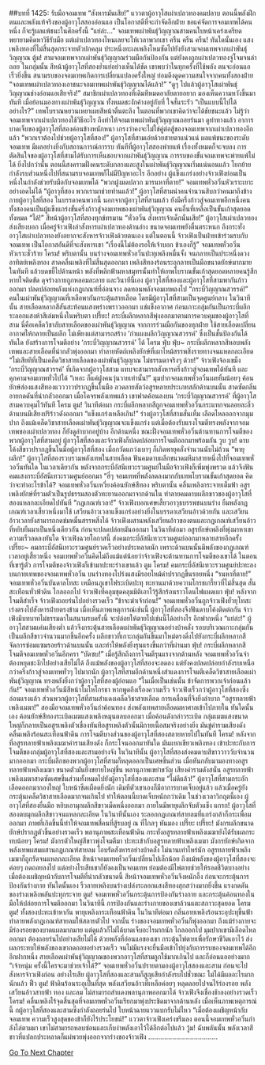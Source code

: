 ##บทที่ 1425: รับมือจอมเทพ
“สังหารมันเสีย!”
แววตาผู้อาวุโสเผ่าเปลวทองคมปลาบ
ตอนนี้พลังฝึกตนและพลังแท้จริงของผู้อาวุโสสองอ่อนแอ เป็นโอกาสดีที่จะกำจัดอีกฝ่าย
ขอแค่จัดการจอมเทพได้คนหนึ่ง ก็จะรู้ผลแพ้ชนะในศึกครั้งนี้
“แย่ล่ะ...”
จอมเทพเผ่าพันธุ์วิญญาณสามคนใบหน้าเคร่งเครียด พยายามคิดหาวิธีรับมือ
แต่เผ่าเปลวทองไหนเลยจะให้เวลาพวกเขา
ครืน ครืน ครืน!
ทันใดนั้นเอง แสงเพลิงทองที่ไม่สิ้นสุดกระจายตัวปกคลุม ประหนึ่งทะเลเพลิงโหมซัดไปยังยังสามจอมเทพจากเผ่าพันธุ์วิญญาณ
ตู้ม!
สามจอมเทพจากเผ่าพันธุ์วิญญาณร่วมมือกันป้องกัน แต่ยังคงถูกเผ่าเปลวทองจู่โจมจนล่าถอย
ในกลุ่มนั้น สีหน้าผู้อาวุโสที่สองย่ำแย่อย่างเห็นได้ชัด
เขาพบว่าในทุกครั้งที่ใช้พลัง ตนจะอ่อนแอเร็วยิ่งขึ้น
สนามรบของจอมเทพเกิดการเปลี่ยนแปลงครั้งใหญ่ ย่อมดึงดูดความสนใจจากคนทั้งสองฝ่าย
“จอมเทพเผ่าเปลวทองเอาชนะจอมเทพเผ่าพันธุ์วิญญาณได้แล้ว!”
“ดูๆ ไปแล้วผู้อาวุโสเผ่าพันธุ์วิญญาณช่างอ่อนแอเสียจริง!”
สมาชิกเผ่าเปลวทองที่เดิมทีหมดอาลัยตายอยาก มองเห็นความหวังขึ้นมาทันที
เมื่อย้อนมองทางเผ่าพันธุ์วิญญาณ ทั้งหมดชะงักค้างอยู่กับที่ ใจสั่นระรัว
“เป็นแบบนี้ไปได้อย่างไร?”
เทพโบราณหยวนเหยาเผยสีหน้าตื่นตะลึง
ในตอนที่พวกเขาคิดว่าจะได้ชัยชนะแล้ว ไม่รู้ว่าจอมเทพจากเผ่าเปลวทองใช้วิธีอะไร ถึงทำให้จอมเทพเผ่าพันธุ์วิญญาณถอยร่นมา
ดูท่าทางแล้ว อาการบาดเจ็บของผู้อาวุโสที่สองค่อนข้างหนักหนา เกรงว่าคงจะไม่ใช่คู่ต่อสู้ของจอมเทพจากเผ่าเปลวทองอีกแล้ว
“พวกเราต้องไปช่วยผู้อาวุโสที่สอง!”
ผู้อาวุโสที่สามเอ่ยด้วยสายตาแน่วแน่
ผลแพ้ชนะของระดับจอมเทพ มีผลอย่างยิ่งกับสถานการณ์การรบ
ทันทีที่ผู้อาวุโสสองพ่ายแพ้ เรื่องทั้งหมดก็จะจบลง
การตัดสินใจของผู้อาวุโสที่สามได้รับการเห็นชอบจากเผ่าพันธุ์วิญญาณ การรบของขั้นจอมเทพจะพ่ายแพ้ไม่ได้
ยิ่งไปกว่านั้น ตอนนี้สงครามฝั่งคนระดับกลางและสูงในเผ่าพันธุ์วิญญาณเริ่มแน่นอนแล้ว โยกย้ายกำลังรบส่วนหนึ่งไปที่สนามรบจอมเทพก็ไม่มีปัญหาอะไร
อีกอย่าง ผู้แข็งแกร่งอย่างจ้าวเฟิงย่อมเป็นหนึ่งในกำลังช่วยรับมือกับจอมเทพได้
“พวกฝูงมดปลวก มารนหาที่ตาย!”
จอมเทพหั่วอวิ๋นหัวเราะเยาะอย่างอดไม่ได้
“ผู้อาวุที่สอง พวกเรามาช่วยท่านแล้ว!”
ผู้อาวุโสที่สามนำคนจำนวนสิบกว่าคนมาถึงข้างกายผู้อาวุโสที่สอง
ในบรรดาคนพวกนี้ นอกจากผู้อาวุโสที่สามแล้ว ยังมีครึ่งก้าวสู่จอมเทพอีกหนึ่งคน ทั้งสองคนเป็นผู้แข็งแกร่งขั้นครึ่งก้าวสู่จอมเทพของเผ่าพันธุ์วิญญาณ คนอื่นที่เหลือเป็นขั้นเก้าสุดยอดทั้งหมด
“ได้!”
สีหน้าผู้อาวุโสที่สองทุกข์ทรมาน
“หั่วอวิ๋น สังหารเจ้าเด็กนั่นเสีย!”
ผู้อาวุโสเผ่าเปลวทองส่งเสียงบอก
เมื่อครู่จ้าวเฟิงล่าสังหารเผ่าเปลวทองด้านล่าง ขนาดจอมเทพยังตื่นตระหนก ถึงกระทั่งอาวุโสเผ่าเปลวทองยังอยากจะสังหารจ้าวเฟิงด้วยตนเอง
แต่ในตอนนี้ จ้าวเฟิงเป็นฝ่ายเข้าร่วมรบกับจอมเทพ เป็นโอกาสอันดีที่จะสังหารเขา
“เรื่องนี้ไม่ต้องรอให้เจ้าบอก ข้าเองก็รู้”
จอมเทพหั่วอวิ๋นหัวเราะชั่วร้าย
โครม!
พริบตานั้น บนร่างจอมเทพหั่วอวิ๋นปะทุเพลิงหมื่นจั้ง จนกลายเป็นประหนึ่งดวงอาทิตย์เพลิงทอง สาดคลื่นเพลิงที่ไม่สิ้นสุดออกมา
เพลิงสีทองร้อนระอุกลายเป็นมือขนาดยักษ์มากมายในทันที แล้วบดขยี้ไปด้านหน้า
พลังที่พลิกฟ้ามหาสมุทรนั้นทำให้เทพโบราณขั้นเก้าสุดยอดหลายคนรู้สึกหายใจติดขัด ดุจร่างกายถูกหลอมละลาย
และวินาทีนี้เอง ผู้อาวุโสที่สองและผู้อาวุโสที่สามพากันก้าวออกมา ปลดปล่อยพลังแห่งกฎเกณฑ์ที่อ่อนจาง ลดทอนพลังจอมเทพลงไป
“กระบี่วิญญาณสวรรค์!”
คนในเผ่าพันธุ์วิญญาณที่เหลือพากันกระตุ้นสายเลือด โดยมีผู้อาวุโสที่สามเป็นจุดศูนย์กลาง
ในวินาทีนั้น สายเลือดหลากสีสันสะท้อนแสงพร่างพราวออกมา แช่แข็งอากาศ ก่อนเกาะกลุ่มกันเป็นกระบี่ผลึกระลอกแสงห้าสีเล่มหนึ่งในพริบตา
เปรี๊ยะ!
กระบี่ผลึกหลากสีพุ่งออกมาตามการควบคุมของผู้อาวุโสที่สาม
นี่คือเคล็ดวิชาลับสายเลือดของเผ่าพันธุ์วิญญาณ จากการร่วมมือกันของทุกฝ่าย ใช้สายเลือดเปลี่ยนอากาศให้กลายเป็นผลึก ไม่เพียงแต่สามารถสร้าง ‘กำแผงผลึกวิญญาณสวรรค์’ ซึ่งเป็นชั้นป้องกันได้ทันใด ยังสร้างการโจมตีอย่าง ‘กระบี่วิญญาณสวรรค์’ ได้
โครม ฟุ่บ ฟุ่บ~
กระบี่ผลึกหลากสีหอบพลังเทพและสายเลือดที่น่ากลัวพุ่งออกมา ทำลายหัตถ์เพลิงยักษ์ที่เผาไหม้สรรพสิ่งรายทางจนแหลกละเอียด
“ไม่เสียทีที่เป็นเคล็ดวิชาสายเลือดของเผ่าพันธุ์วิญญาณ ไม่ธรรมดาจริงๆ ด้วย!”
จ้าวเฟิงจ้องเขม็ง
‘กระบี่วิญญาณสวรรค์’ ที่เกิดจากผู้อาวุโสสาม แทบจะสามารถสังหารครึ่งก้าวสู่จอมเทพได้ทันที และคุกคามจอมเทพทั่วไปได้
“เหอะ ก็แค่ฝูงคนวุ่นวายเท่านั้น!”
มุมปากจอมเทพหั่วอวิ๋นเผยยิ้มน้อยๆ ค้อนยักษ์ส่องแสงสีทองแวววาวปรากฏขึ้นในมือ ลวดลายสัตว์อสูรหลายประเภทสลักด้านบนนั้น สาดซัดกลิ่นอายกดดันที่น่ากลัวออกมา
เมื่อโคจรพลังเทพแล้ว เขาฟาดค้อนลงบน ‘กระบี่วิญญาณสวรรค์’ ที่ผู้อาวุโสสามควบคุมไว้ทันที
โครม ตูม!
วินาทีต่อมา กระบี่ผลึกหลากสีถูกจอมเทพหั่วอวิ๋นกระแทกจนลอยละลิ่ว ด้านบนมีเสียงปริร้าวดังออกมา
“แข็งแกร่งเหลือเกิน!”
ร่างผู้อาวุโสที่สามสั่นเทิ้ม เลือดไหลออกจากมุมปาก
ถึงแม้เคล็ดวิชาสายเลือดเผ่าพันธุ์วิญญาณจะแข็งแกร่ง แต่เมื่อต้องรับแรงโจมตีทรงพลังจากจอมเทพของเผ่าเปลวทอง ก็ยังดูลำบากอยู่บ้าง
อีกด้านหนึ่ง ขณะฝั่งจอมเทพหั่วอวิ๋นต้านทานการโจมตีของพวกผู้อาวุโสที่สามอยู่ ผู้อาวุโสที่สองและจ้าวเฟิงก็ปลดปล่อยการโจมตีออกมาพร้อมกัน
วูบ วูบ!
ดาบโค้งสีขาวปรากฏขึ้นในมือผู้อาวุโสที่สอง เมื่อกวัดแกว่งเบาๆ ก็เกิดพายุคลั่งจำนวนนับไม่ถ้วน
“พายุผลึก!”
ผู้อาวุโสที่สองรวบรวมพลังเทพในสายเลือด ฟันคมดาบผลึกขนาดมหึมาสายหนึ่งไปที่จอมเทพหั่วอวิ๋นทันใด
ในเวลาเดียวกัน พลังจากกระบี่อัสนีเทวะรวมศูนย์ในมือจ้าวเฟิงก็เพิ่มพุ่งพรวด แล้วจึงฟันคมแสงกระบี่อัสนีเทวะรวมศูนย์ออกมา
“ฮี่ๆ จอมเทพที่พลังลดลงมากกับเทพโบราณขั้นเก้าสุดยอด คิดว่าจะทำอะไรข้าได้?
จอมเทพหั่วอวิ๋นเหวี่ยงค้อนยักษ์สีทอง
พริบตานั้น คลื่นเพลิงกระจายเต็มฟ้า อสูรเพลิงยักษ์ที่รวมตัวเป็นรูปธรรมสองตัวทะยานออกมาจากด้านใน ทำลายคมดาบผลึกขาวของผู้อาวุโสที่สองแหลกละเอียดไปทันที
“กฎเกณฑ์เวลา!”
จ้าวเฟิงบอกเศษเสี้ยวอาวุธบรรพชนบนร่าง ยืมพลังกฎเกณฑ์เวลาเสี้ยวหนึ่งมาใช้
เสวียนอ้าวเวลาแข็งแกร่งอย่างยิ่งในบรรดาเสวียนอ้าวด้วยกัน และเสวียนอ้าวเวลายังสามารถกดข่มหมื่นสรรพสิ่งได้
จ้าวเฟิงผสานพลังเสวียนอ้าวของตนและกฎเกณฑ์เสวียนอ้าวที่หยิบยืมมาเป็นหนึ่งเดียวกัน ก่อนจะปลดปล่อยมันออกมา
ในวินาทีต่อมา อสูรยักษ์เพลิงที่พุ่งมาหาเขา ความเร็วลดลงทันใด
จ้าวเฟิงฉวยโอกาสนี้ ส่งคมกระบี่อัสนีเทวะรวมศูนย์ออกมาหลายสายอีกครั้ง
เปรี๊ยะ~
คมกระบี่อัสนีเทวะรวมศูนย์รวดเร็วอย่างประหลาดนัก เพราะด้านบนนั้นมีพลังของกฎเกณฑ์เวลาอยู่เสี้ยวหนึ่ง
จอมเทพหั่วอวิ๋นคิดไม่ถึงแม้แต่น้อยว่าจ้าวเฟิงจะต้านทานการโจมตีของเขาได้
ในตอนที่เขารู้ตัว การโจมตีของจ้าวเฟิงก็เข้ามาปะทะร่างเขาแล้ว
ตูม โครม!
คมกระบี่อัสนีเทวะรวมศูนย์ปะทะลงบนกายเทพของจอมเทพหั่วอวิ๋น บนร่างทองโปร่งแสงมีรอยไหม้ดำปรากฏขึ้นรอยหนึ่ง
“รนหาที่ตาย!”
จอมเทพหั่วอวิ๋นบันดาลโทสะ เหมือนภูเขาไฟระเบิดปะทุ ทะยานมาด้วยความโกรธเกรี้ยวที่ไม่สิ้นสุด สั่นสะเทือนทั่วฟ้าดิน
ไกลออกไป จ้าวเฟิงที่คลุมชุดคลุมมิติเอาไว้รู้สึกร้อนราวโดนไฟแผดเผา
ฟุ่บ!
หลังจากโจมตีสำเร็จ จ้าวเฟิงถอยร่นไปอย่างรวดเร็ว
“ข้าจะฆ่าเจ้าก่อน!”
จอมเทพหั่วอวิ๋นถูกจ้าวเฟิงยั่วยุโทสะ เร่งตรงไปสังหารฝ่ายตรงข้าม
เมื่อเห็นภาพเหตุการณ์เช่นนี้ ผู้อาวุโสที่สองจึงฟันดาบโค้งติดต่อกัน
จ้าวเฟิงมีบทบาทไม่ธรรมดาในสนามรบครั้งนี้ จะปล่อยให้ตายไปเช่นนี้ได้อย่างไร
อีกฟากหนึ่ง
“แย่ล่ะ!”
ผู้อาวุโสสามแค่นเสียงต่ำ แล้วจึงกระตุ้นสายเลือดเผ่าพันธุ์วิญญาณอย่างบ้าคลั่ง รอบบริเวณเกาะกลุ่มกันเป็นผลึกสีขาวจำนวนมากขึ้นอีกครั้ง
ผลึกขาวที่เกาะกลุ่มกันขึ้นมาใหม่ตรงดิ่งไปยังกระบี่ผลึกหลากสี จัดการซ่อมแซมรอยร้าวด้านบนนั้น และทำให้พลังยิ่งรุนแรงขึ้นกว่าที่ผ่านมา
ฟุ่บ!
กระบี่ผลึกหลากสีโจมตีจอมเทพหั่วอวิ๋นอีกครา
“บัดซบ!”
เมื่อรู้สึกถึงการโจมตีรุนแรงจากด้านหลัง จอมเทพหั่วอวิ๋นจำต้องหยุดชะงักไปอย่างเสียไม่ได้
ถึงแม้พลังของผู้อาวุโสที่สองจะลดลง แต่ยังคงปลดปล่อยกำลังรบเหนือกว่าครึ่งก้าวสู่จอมเทพทั่วๆ ไปมากนัก
ผู้อาวุโสที่สามอีกด้านหนึ่งสำแดงการโจมตีเคล็ดวิชาสายเลือดเผ่าพันธุ์วิญญาณ ทรงพลังยิ่งกว่าผู้อาวุโสที่สองผู้อ่อนแอ
“ในเมื่อเป็นเช่นนั้น ข้าจัดการพวกเจ้าก่อนแล้วกัน!”
จอมเทพหั่วอวิ๋นมีสีหน้าโมโหโกรธา
หากพูดถึงเรื่องความเร็ว จ้าวเฟิงเร็วกว่าผู้อาวุโสที่สองซึ่งอ่อนแรงแล้ว ส่วนพวกผู้อาวุโสที่สามสำแดงเคล็ดวิชาสายเลือด การเคลื่อนที่จึงยิ่งลำบาก
“อสูรทลายฟ้าเพลิงเมฆา!”
สองมือจอมเทพหั่วอวิ๋นกำค้อนทอง ส่งพลังเทพสายเลือดมหาศาลเข้าไปภายใน
ทันใดนั้นเอง ค้อนยักษ์สีทองระเบิดเมฆแสงเพลิงหมุนตลบออกมา
เมื่อค้อนดังกล่าวระเบิด กลุ่มเมฆแสงขนาดใหญ่ก็กลายเป็นอสูรเพลิงตัวเขื่องทันทีอสูรเพลิงตัวนั้นมีกายเนื้อสมจริงอย่างยิ่ง มันขู่คำรามเสียงดัง คลื่นเพลิงร้อนสะเทือนฟ้าดิน
การโจมตีบางส่วนของผู้อาวุโสที่สองสลายหายไปในทันที
โครม!
หลังจากที่อสูรทลายฟ้าเพลิงเมฆาคำรามเสียงดัง ก็กระโจนออกมาทันใด มันแยกเขียวเพลิงทอง เข้าปะทะกับการโจมตีของกลุ่มผู้อาวุโสที่สองและสามอย่างจัง
ในวินาทีนั้น ผู้อาวุโสที่สองส่งคมดาบสีขาววาววับจำนวนมากออกมา กระบี่ผลึกของพวกผู้อาวุโสที่สามก็หลุดออกเป็นเศษชิ้นส่วน
เมื่อหันกลับมามองทางอสูรทลายฟ้าเพลิงเมฆา ขนาดตัวมันยิ่งขยายใหญ่ขึ้น พลานุภาพเขย่าขวัญ
เสียงคำรามดังสนั่น อสูรทลายฟ้าเพลิงเมฆาสาดซัดเศษชิ้นส่วนทั้งหมดไปยังผู้อาวุโสที่สองและสาม
“ไม่ดีแล้ว!”
ผู้อาวุโสที่สามกระอักเลือดออกมากองใหญ่ ใบหน้าซีดเผือดยิ่งนัก
เดิมทีตัวเขาเองก็มีอาการบาดเจ็บอยู่แล้ว แล้วเมื่อครู่ยังกระตุ้นเคล็ดวิชาสายเลือดมากจนเกินไป ทำให้ตอนนี้บาดเจ็บหนักกว่าเดิม
ในช่วงเวลาวิกฤตนี้เอง ผู้อาวุโสที่สองยื่นมือ หยิบเอามุกผลึกสีขาวเม็ดหนึ่งออกมา ภายในมีพายุผลึกจับตัวแข็ง
แกรก!
ผู้อาวุโสที่สองตบมุกผลึกสีขาวจนแหลกละเอียด
ในวินาทีนั้นเอง ระลอกกฎเกณฑ์สายลมที่แกร่งกล้าก็กระเพื่อมออกมา
ภาพที่เกิดขึ้นนี้ทำให้จอมเทพสี่คนที่สู้รบอยู่ ณ ที่ไกลๆ หันมอง
เปรี๊ยะ เปรี๊ยะ!
มังกรผลึกขนาดยักษ์ปรากฏตัวขึ้นอย่างรวดเร็ว พลานุภาพสะเทือนฟ้าดิน กระทั่งอสูรทลายฟ้าเพลิงเมฆายังได้รับผลกระทบน้อยๆ
โครม!
มังกรตัวใหญ่สีขาวพุ่งโจมตีมา ปะทะเข้ากับอสูรทลายฟ้าเพลิงเมฆา มังกรยักษ์เกิดจากพลังเทพผสมผสานกฎเกณฑ์สายลม โอบรัดสังหารอย่างบ้าคลั่ง
ไม่นานเท่าไหร่นัก อสูรทลายฟ้าเพลิงเมฆาก็ถูกรัดจนแหลกละเอียด
สีหน้าจอมเทพหั่วอวิ๋นเปลี่ยนไปเล็กน้อย
ถึงแม้พลังของผู้อาวุโสที่สองจะค่อยๆ ถดถอยลงไป แต่อย่างไรเสียเขาก็ยังคงเป็นจอมเทพ ย่อมต้องมีไพ่ตายช่วยให้รอดชีวิตบางอย่าง
เมื่อต้องเผชิญหน้ากับการโจมตีที่น่ากลัวขนาดนี้ สีหน้าจอมเทพหั่วอวิ๋นจึงหนักอึ้ง ก่อนจะกระตุ้นการป้องกันร่างกาย
ทันใดนั้นเอง ริ้วลายเพลิงบนร่างเปล่งระลอกแสงสีทองสุกสว่างมากยิ่งขึ้น แรงกดดันของร่างเพลิงพลันปะทุกระจาย
ตูม!
จอมเทพหั่วอวิ๋นกระตุ้นการป้องกันร่างกาย และกระตุ้นค้อนทองในมือให้ปล่อยการโจมตีออกมา
ในวินาทีนี้ การป้องกันและร่างกายของเขาล้วนแตะสภาวะสุดยอด
โครม ตูม!
ทั้งสองปะทะเข้าหากัน พายุเพลิงกระเทือนฟ้าดิน
ในวินาทีต่อมา กลิ่นอายเพลิงร้อนระอุปะทุขึ้นฟ้า ทำลายพลังกฎเกณฑ์สายลมให้สลายตัวไป
จากนั้น ร่างของจอมเทพหั่วอวิ๋นก็พุ่งออกมา ถึงแม้ร่างกายจะมีร่องรอยของบาดแผลมากมาย แต่ดูแล้วก็ไม่ได้บาดเจ็บอะไรมากนัก
ไกลออกไป มุมปากเขามีเลือดไหลออกมา ต้องถอยร่นไปอย่างเสียไม่ได้
ด้วยพลังที่อ่อนแอของเขา กระตุ้นไพ่ตายเพื่อรักษาชีวิตเอาไว้ ส่งผลกระทบให้พลังของเขาถดถอยอย่างรวดเร็ว จนไม่มีแรงจะยื่นมือเข้าไปยุ่งกับการรบของจอมเทพได้อีก
อีกฝากหนึ่ง สายเลือดเผ่าพันธุ์วิญญาณของพวกอาวุโสที่สามถูกใช้มากเกินไป และก็อ่อนแออย่างมาก
“เจ้าหนุ่ม ครั้งนี้ใครจะมาช่วยเจ้าได้?”
จอมเทพหั่วอวิ๋นปรายตามองผู้อาวุโสสองและสาม ก่อนจะไปสังหารจ้าวเฟิงก่อน
อย่างไรเสีย ผู้อาวุโสที่สองและสามก็สูญเสียกำลังรบไปชั่วขณะ ไม่ได้มีผลอะไรมากนักแล้ว
ฟิ้ว ตูม!
ฟ้าดินร้อนระอุเป็นที่สุด พลังเสวียนอ้าวที่เหลือค่อยๆ หลุดลอยไปจนไร้ร่องรอย
พลังเสวียนอ้าวสายฟ้า ทอง และลม ไม่สามารถสำแดงพลานุภาพออกมาได้ จ้าวเฟิงจึงเชื่องช้าลงอย่างรวดเร็ว
โครม!
คลื่นเพลิงไร้จุดสิ้นสุดที่จอมเทพหั่วอวิ๋นเรียกมาพุ่งประชิดมาจากด้านหลัง
เมื่อเห็นภาพเหตุการณ์นี้ กผู้อาวุโสที่สองและสามซึ่งกำลังถอยร่นไป ใบหน้าฉายแววแบกรับไม่ไหว
“เมื่อต้องเผชิญหน้ากับจอมเทพ ความเร็วสูงสุดของข้าก็ยังไร้ประโยชน์!”
แววตาจ้าวเฟิงเคร่งขรึมลง
ตอนนี้จอมเทพหั่วอวิ๋นกำลังไล่ตามมา เขาไม่สามารถหลบซ่อนและเก็บงำพลังเอาไว้ได้อีกต่อไปแล้ว
วู้ม!
ฉับพลันนั้น พลังเวลาสีขาวที่แปลกประหลาดก็แผ่พวยพุ่งออกจากร่างของจ้าวเฟิง
...................................


[Go To Next Chapter]( ./282.md)
